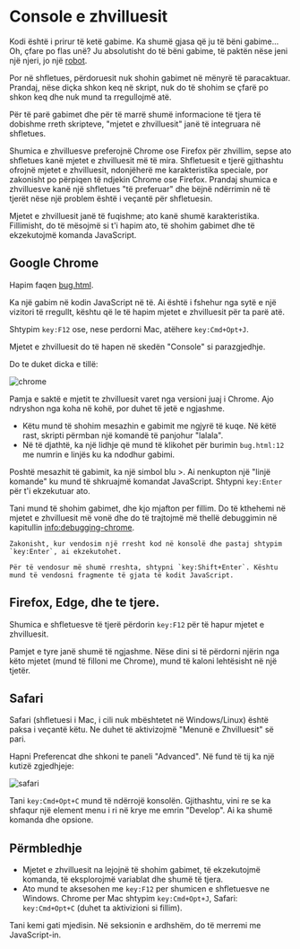 # Console e zhvilluesit

Kodi është i prirur të ketë gabime. Ka shumë gjasa që ju të bëni gabime... Oh, çfare po flas unë? Ju absolutisht do të bëni gabime, të paktën nëse jeni një njeri, jo një [robot](https://en.wikipedia.org/wiki/Bender_(Futurama)).

Por në shfletues, përdoruesit nuk shohin gabimet në mënyrë të paracaktuar. Prandaj, nëse diçka shkon keq në skript, nuk do të shohim se çfarë po shkon keq dhe nuk mund ta rregullojmë atë.

Për të parë gabimet dhe për të marrë shumë informacione të tjera të dobishme rreth skripteve, "mjetet e zhvilluesit" janë të integruara në shfletues.

Shumica e zhvilluesve preferojnë Chrome ose Firefox për zhvillim, sepse ato shfletues kanë mjetet e zhvilluesit më të mira. Shfletuesit e tjerë gjithashtu ofrojnë mjetet e zhvilluesit, ndonjëherë me karakteristika speciale, por zakonisht po përpiqen të ndjekin Chrome ose Firefox. Prandaj shumica e zhvilluesve kanë një shfletues "të preferuar" dhe bëjnë ndërrimin në të tjerët nëse një problem është i veçantë për shfletuesin.

Mjetet e zhvilluesit janë të fuqishme; ato kanë shumë karakteristika. Fillimisht, do të mësojmë si t'i hapim ato, të shohim gabimet dhe të ekzekutojmë komanda JavaScript.

## Google Chrome

Hapim faqen [bug.html](bug.html).

Ka një gabim në kodin JavaScript në të. Ai është i fshehur nga sytë e një vizitori të rregullt, kështu që le të hapim mjetet e zhvilluesit për ta parë atë.

Shtypim `key:F12` ose, nese perdorni Mac, atëhere `key:Cmd+Opt+J`.

Mjetet e zhvilluesit do të hapen në skedën "Console" si parazgjedhje.

Do te duket dicka e tillë:

![chrome](chrome.png)

Pamja e saktë e mjetit te zhvilluesit varet nga versioni juaj i Chrome. Ajo ndryshon nga koha në kohë, por duhet të jetë e ngjashme.

- Këtu mund të shohim mesazhin e gabimit me ngjyrë të kuqe. Në këtë rast, skripti përmban një komandë të panjohur "lalala".
- Në të djathtë, ka një lidhje që mund të klikohet për burimin `bug.html:12` me numrin e linjës ku ka ndodhur gabimi.

Poshtë mesazhit të gabimit, ka një simbol blu >. Ai nenkupton një "linjë komande" ku mund të shkruajmë komandat JavaScript. Shtypni `key:Enter` për t'i ekzekutuar ato.

Tani mund të shohim gabimet, dhe kjo mjafton per fillim. Do të kthehemi në mjetet e zhvilluesit më vonë dhe do të trajtojmë më thellë debuggimin në kapitullin <info:debugging-chrome>.

```smart header="Multi-line input"
Zakonisht, kur vendosim një rresht kod në konsolë dhe pastaj shtypim `key:Enter`, ai ekzekutohet.

Për të vendosur më shumë rreshta, shtypni `key:Shift+Enter`. Kështu mund të vendosni fragmente të gjata të kodit JavaScript.
```

## Firefox, Edge, dhe te tjere.

Shumica e shfletuesve të tjerë përdorin `key:F12` për të hapur mjetet e zhvilluesit.

Pamjet e tyre janë shumë të ngjashme. Nëse dini si të përdorni njërin nga këto mjetet (mund të filloni me Chrome), mund të kaloni lehtësisht në një tjetër.

## Safari

Safari (shfletuesi i Mac, i cili nuk mbështetet në Windows/Linux) është paksa i veçantë këtu. Ne duhet të aktivizojmë "Menunë e Zhvilluesit" së pari.

Hapni Preferencat dhe shkoni te paneli "Advanced". Në fund të tij ka një kutizë zgjedhjeje:

![safari](safari.png)

Tani `key:Cmd+Opt+C` mund të ndërrojë konsolën. Gjithashtu, vini re se ka shfaqur një element menu i ri në krye me emrin "Develop". Ai ka shumë komanda dhe opsione.

## Përmbledhje

- Mjetet e zhvilluesit na lejojnë të shohim gabimet, të ekzekutojmë komanda, të eksplorojmë variablat dhe shumë të tjera.
- Ato mund te aksesohen me `key:F12` per shumicen e shfletuesve ne Windows. Chrome per Mac shtypim `key:Cmd+Opt+J`, Safari: `key:Cmd+Opt+C` (duhet ta aktivizioni si fillim).

Tani kemi gati mjedisin. Në seksionin e ardhshëm, do të merremi me JavaScript-in.